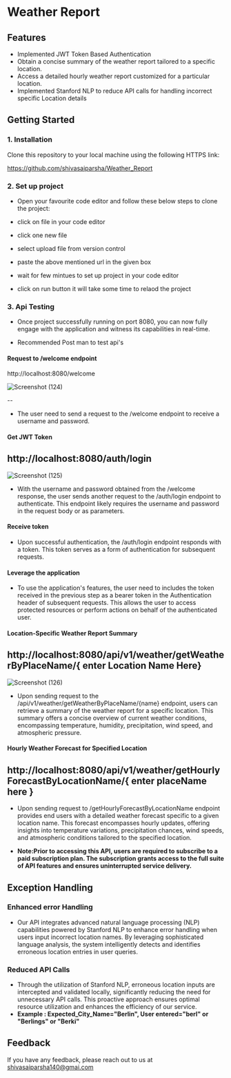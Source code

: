 # Weather Report
 




## Features
- Implemented JWT Token Based Authentication 
- Obtain a concise summary of the weather report tailored to a specific location.
- Access a detailed hourly weather report customized for a particular location.
- Implemented Stanford NLP to reduce API calls for handling incorrect specific Location details 





##  Getting Started
  ###  1. Installation

  Clone this repository to your local machine using the following HTTPS link:

  https://github.com/shivasaiparsha/Weather_Report



  


 ### 2. Set up project

 -   Open your favourite code editor and follow these below steps to clone the project:

- click on file in your code editor
- click one new file
- select upload file from version control
- paste the above mentioned url in the given box
- wait for few mintues to set up project in your code editor
- click on run button it will take some time to relaod the project

### 3. Api Testing 
- Once project successfully running on port 8080, you can now fully engage with the application and witness its capabilities in real-time.
 
-  Recommended Post man to test api's 

 #### Request to /welcome endpoint
 
  http://localhost:8080/welcome

![Screenshot (124)](https://github.com/shivasaiparsha/Weather_Report/assets/112009608/2bd8ff99-43a6-4732-b666-52366bc98243)

  --
- The user need to send a request to the /welcome endpoint to receive a username and password.
#### Get JWT Token 
  http://localhost:8080/auth/login
  --
  ![Screenshot (125)](https://github.com/shivasaiparsha/Weather_Report/assets/112009608/cf17222b-cb24-45e2-b2af-596c17d2facd)

-  With the username and password obtained from the /welcome response, the user sends another request to the /auth/login endpoint to authenticate. This endpoint likely requires the username and password in the request body or as parameters.
#### Receive token
- Upon successful authentication, the /auth/login endpoint responds with a token. This token serves as a form of authentication for subsequent requests.

#### Leverage the application
 - To use the application's features, the user need to includes the token received in the previous step as a bearer token in the Authentication header of subsequent requests. This allows the user to access protected resources or perform actions on behalf of the authenticated user.

 #### Location-Specific Weather Report Summary
  http://localhost:8080/api/v1/weather/getWeatherByPlaceName/{ enter Location Name Here}
  --
  ![Screenshot (126)](https://github.com/shivasaiparsha/Weather_Report/assets/112009608/15a08c67-b534-4889-9f79-b8a1e6e4e859)

- Upon sending request to the /api/v1/weather/getWeatherByPlaceName/{name} endpoint, users can retrieve a summary of the weather report for a specific location. This summary offers a concise overview of current weather conditions, encompassing temperature, humidity, precipitation, wind speed, and atmospheric pressure. 

#### Hourly Weather Forecast for Specified Location

http://localhost:8080/api/v1/weather/getHourlyForecastByLocationName/{ enter placeName here }
  --
- Upon sending request to  /getHourlyForecastByLocationName endpoint provides end users with a detailed weather forecast specific to a given location name. This forecast encompasses hourly updates, offering insights into temperature variations, precipitation chances, wind speeds, and atmospheric conditions tailored to the specified location.


- **Note:Prior to accessing this API, users are required to subscribe to a paid subscription plan. The subscription grants access to the full suite of API features and ensures uninterrupted service delivery.** 

 


## Exception Handling
### Enhanced error Handling
- Our API integrates advanced natural language processing (NLP) capabilities powered by Stanford NLP to enhance error handling when users input incorrect location names. By leveraging sophisticated language analysis, the system intelligently detects and identifies erroneous location entries in user queries.

### Reduced API Calls
- Through the utilization of Stanford NLP, erroneous location inputs are intercepted and validated locally, significantly reducing the need for unnecessary API calls. This proactive approach ensures optimal resource utilization and enhances the efficiency of our service.
- **Example : Expected_City_Name="Berlin", User entered="berl" or "Berlings" or "Berki"**
## Feedback

If you have any feedback, please reach out to us at shivasaiparsha140@gmai.com

